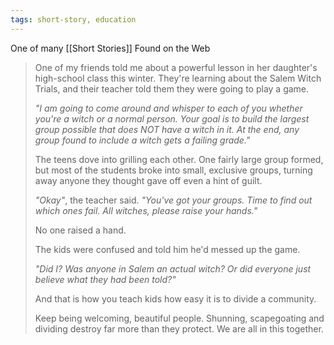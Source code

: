 ```yaml
---
tags: short-story, education
---
```


One of many [[Short Stories]] Found on the Web

> One of my friends told me about a powerful lesson in her daughter's high-school class this winter. They're learning about the Salem Witch Trials, and their teacher told them they were going to play a game.
>
> _"I am going to come around and whisper to each of you whether you're a witch or a normal person. Your goal is to build the largest group possible that does NOT have a witch in it. At the end, any group found to include a witch gets a failing grade."_
>
> The teens dove into grilling each other. One fairly large group formed, but most of the students broke into small, exclusive groups, turning away anyone they thought gave off even a hint of guilt.
>
> _"Okay"_, the teacher said. _"You've got your groups. Time to find out which ones fail. All witches, please raise your hands."_
>
> No one raised a hand.
>
> The kids were confused and told him he'd messed up the game.
>
> _"Did I? Was anyone in Salem an actual witch? Or did everyone just believe what they had been told?"_
>
> And that is how you teach kids how easy it is to divide a community.
>
> Keep being welcoming, beautiful people. Shunning, scapegoating and dividing destroy far more than they protect. We are all in this together.
